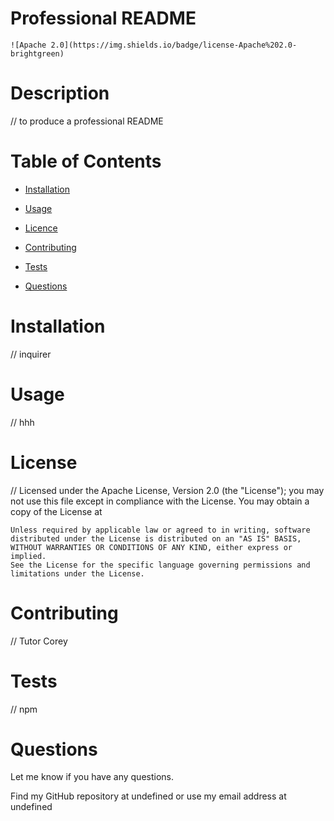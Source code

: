 # Professional README 

    ![Apache 2.0](https://img.shields.io/badge/license-Apache%202.0-brightgreen)
    

# Description

// to produce a professional README

# Table of Contents

* [Installation](#installation)

* [Usage](#usage)

* [Licence](#license)

* [Contributing](#contributing)

* [Tests](*tests)

* [Questions](*questions)

# Installation

// inquirer

# Usage

// hhh

# License

// Licensed under the Apache License, Version 2.0 (the "License");
    you may not use this file except in compliance with the License.
    You may obtain a copy of the License at
 
    Unless required by applicable law or agreed to in writing, software
    distributed under the License is distributed on an "AS IS" BASIS,
    WITHOUT WARRANTIES OR CONDITIONS OF ANY KIND, either express or implied.
    See the License for the specific language governing permissions and
    limitations under the License.
    

# Contributing

// Tutor Corey

# Tests

// npm

# Questions
Let me know if you have any questions.

Find my GitHub repository at undefined or use my email address at undefined
